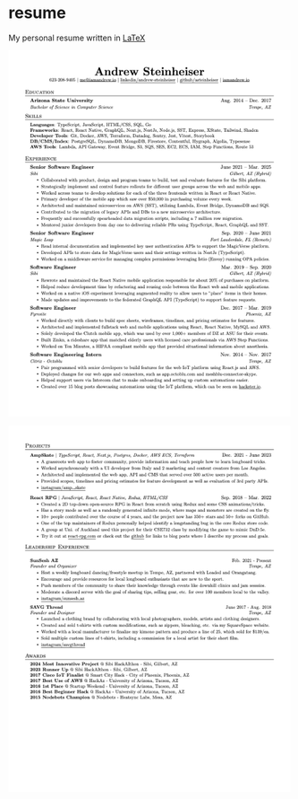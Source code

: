 # resume

My personal resume written in [LaTeX](https://www.latex-project.org/)

<img
  src="./resume_1.png"
  width="600px"
  alt="Resume Page 1"
/>

<img
  src="./resume_2.png"
  width="600px"
  alt="Resume Page 2"
/>
